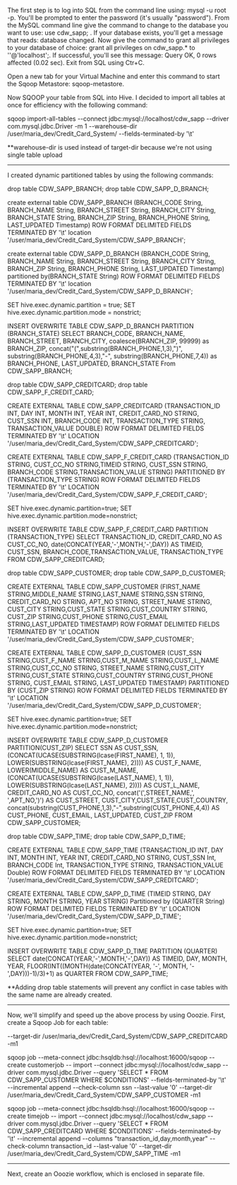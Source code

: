 The first step is to log into SQL from the command line using: mysql -u root -p. 
You'll be prompted to enter the password (it's usually "password").
From the MySQL command line give the command to change to the database you want to use: use cdw_sapp; .
If your database exists, you'll get a message that reads: database changed.
Now give the command to grant all privileges to your database of choice:  grant all privileges on cdw_sapp.* to ''@'localhost';.
If successful, you'll see this message: Query OK, 0 rows affected (0.02 sec).
Exit from SQL using Ctr+C.

Open a new tab for your Virtual Machine and enter this command to start the Sqoop Metastore: sqoop-metastore.

Now SQOOP your table from SQL into Hive.
I decided to import all tables at once for efficiency with the following command:

sqoop import-all-tables
--connect jdbc:mysql://localhost/cdw_sapp
--driver com.mysql.jdbc.Driver 
-m 1
--warehouse-dir /user/maria_dev/Credit_Card_System/
--fields-terminated-by '\t'

**warehouse-dir is used instead of target-dir because we're not using single table upload

_________________________________________________________________________________________________________________________________________________________

I created dynamic partitioned tables by using the following commands: 


drop table CDW_SAPP_BRANCH;
drop table CDW_SAPP_D_BRANCH;

create external table CDW_SAPP_BRANCH
(BRANCH_CODE String, BRANCH_NAME String, BRANCH_STREET String,
BRANCH_CITY String, BRANCH_STATE String, BRANCH_ZIP String, 
BRANCH_PHONE String, LAST_UPDATED Timestamp)
ROW FORMAT DELIMITED
FIELDS TERMINATED BY '\t'
location '/user/maria_dev/Credit_Card_System/CDW_SAPP_BRANCH';


create external table CDW_SAPP_D_BRANCH
(BRANCH_CODE String, BRANCH_NAME String, BRANCH_STREET String,
BRANCH_CITY String, BRANCH_ZIP String, 
BRANCH_PHONE String, LAST_UPDATED Timestamp)
partitioned by(BRANCH_STATE String)
ROW FORMAT DELIMITED
FIELDS TERMINATED BY '\t'
location '/user/maria_dev/Credit_Card_System/CDW_SAPP_D_BRANCH';


SET hive.exec.dynamic.partition = true;
SET hive.exec.dynamic.partition.mode = nonstrict;

INSERT OVERWRITE TABLE CDW_SAPP_D_BRANCH
PARTITION (BRANCH_STATE)
SELECT BRANCH_CODE, BRANCH_NAME, BRANCH_STREET, BRANCH_CITY, coalesce(BRANCH_ZIP, 99999) as BRANCH_ZIP, 
concat("(",substring(BRANCH_PHONE,1,3),")", substring(BRANCH_PHONE,4,3),"-", substring(BRANCH_PHONE,7,4))
as BRANCH_PHONE, LAST_UPDATED, BRANCH_STATE
From CDW_SAPP_BRANCH;

drop table CDW_SAPP_CREDITCARD;
drop table CDW_SAPP_F_CREDIT_CARD;

CREATE EXTERNAL TABLE CDW_SAPP_CREDITCARD
(TRANSACTION_ID INT, DAY INT, MONTH INT, YEAR INT, CREDIT_CARD_NO STRING, CUST_SSN INT,
BRANCH_CODE INT, TRANSACTION_TYPE STRING, TRANSACTION_VALUE DOUBLE)
ROW FORMAT DELIMITED FIELDS TERMINATED BY '\t'
LOCATION '/user/maria_dev/Credit_Card_System/CDW_SAPP_CREDITCARD';

CREATE EXTERNAL TABLE CDW_SAPP_F_CREDIT_CARD
(TRANSACTION_ID STRING, CUST_CC_NO STRING,TIMEID STRING, CUST_SSN STRING, BRANCH_CODE STRING,TRANSACTION_VALUE STRING)
PARTITIONED BY (TRANSACTION_TYPE STRING)
ROW FORMAT DELIMITED
FIELDS TERMINATED BY '\t'
LOCATION '/user/maria_dev/Credit_Card_System/CDW_SAPP_F_CREDIT_CARD';

SET hive.exec.dynamic.partition=true;
SET hive.exec.dynamic.partition.mode=nonstrict;

INSERT OVERWRITE TABLE CDW_SAPP_F_CREDIT_CARD
PARTITION (TRANSACTION_TYPE)
SELECT TRANSACTION_ID, CREDIT_CARD_NO AS CUST_CC_NO,
date(CONCAT(YEAR,'-',MONTH,'-',DAY)) AS TIMEID,
CUST_SSN, BRANCH_CODE,TRANSACTION_VALUE, TRANSACTION_TYPE
FROM CDW_SAPP_CREDITCARD;


drop table CDW_SAPP_CUSTOMER;
drop table CDW_SAPP_D_CUSTOMER;

CREATE EXTERNAL TABLE CDW_SAPP_CUSTOMER
(FIRST_NAME STRING,MIDDLE_NAME STRING,LAST_NAME STRING,SSN STRING, CREDIT_CARD_NO STRING,
APT_NO STRING, STREET_NAME STRING, CUST_CITY STRING,CUST_STATE STRING,CUST_COUNTRY STRING,
CUST_ZIP STRING,CUST_PHONE STRING,CUST_EMAIL STRING,LAST_UPDATED TIMESTAMP)
ROW FORMAT DELIMITED FIELDS TERMINATED BY '\t'
LOCATION '/user/maria_dev/Credit_Card_System/CDW_SAPP_CUSTOMER';


CREATE EXTERNAL TABLE CDW_SAPP_D_CUSTOMER
(CUST_SSN STRING,CUST_F_NAME STRING,CUST_M_NAME STRING,CUST_L_NAME STRING,CUST_CC_NO STRING,
STREET_NAME STRING,CUST_CITY STRING,CUST_STATE STRING,CUST_COUNTRY STRING,CUST_PHONE STRING,
CUST_EMAIL STRING, LAST_UPDATED TIMESTAMP)
PARTITIONED BY (CUST_ZIP STRING)
ROW FORMAT DELIMITED FIELDS TERMINATED BY '\t'
LOCATION '/user/maria_dev/Credit_Card_System/CDW_SAPP_D_CUSTOMER';

SET hive.exec.dynamic.partition=true;
SET hive.exec.dynamic.partition.mode=nonstrict;

INSERT OVERWRITE TABLE CDW_SAPP_D_CUSTOMER
PARTITION(CUST_ZIP)
SELECT SSN AS CUST_SSN,(CONCAT(UCASE(SUBSTRING(lcase(FIRST_NAME), 1, 1)),
                               LOWER(SUBSTRING(lcase(FIRST_NAME), 2)))) AS CUST_F_NAME,
LOWER(MIDDLE_NAME) AS CUST_M_NAME, (CONCAT(UCASE(SUBSTRING(lcase(LAST_NAME), 1, 1)),
                                           LOWER(SUBSTRING(lcase(LAST_NAME), 2)))) AS CUST_L_NAME,
CREDIT_CARD_NO AS CUST_CC_NO, concat('(',STREET_NAME,', ',APT_NO,')') AS CUST_STREET,
CUST_CITY,CUST_STATE,CUST_COUNTRY,
concat(substring(CUST_PHONE,1,3),"-",substring(CUST_PHONE,4,4)) AS CUST_PHONE, CUST_EMAIL,
LAST_UPDATED, CUST_ZIP
FROM CDW_SAPP_CUSTOMER;


drop table CDW_SAPP_TIME;
drop table CDW_SAPP_D_TIME;

CREATE EXTERNAL TABLE CDW_SAPP_TIME
(TRANSACTION_ID INT, DAY INT, MONTH INT, YEAR INT, CREDIT_CARD_NO STRING, CUST_SSN Int,
BRANCH_CODE Int, TRANSACTION_TYPE STRING, TRANSACTION_VALUE Double)
ROW FORMAT DELIMITED 
FIELDS TERMINATED BY '\t'
LOCATION '/user/maria_dev/Credit_Card_System/CDW_SAPP_CREDITCARD';

CREATE EXTERNAL TABLE CDW_SAPP_D_TIME
(TIMEID STRING, DAY STRING, MONTH STRING, YEAR STRING) 
Partitioned by (QUARTER String)
ROW FORMAT DELIMITED
FIELDS TERMINATED BY '\t'
LOCATION '/user/maria_dev/Credit_Card_System/CDW_SAPP_D_TIME';

SET hive.exec.dynamic.partition=true;
SET hive.exec.dynamic.partition.mode=nonstrict;

INSERT OVERWRITE TABLE CDW_SAPP_D_TIME
PARTITION (QUARTER)
SELECT date(CONCAT(YEAR,'-',MONTH,'-',DAY)) AS TIMEID,
DAY, MONTH, YEAR, FLOOR(INT((MONTH(date(CONCAT(YEAR, '-', MONTH, '-',DAY)))-1)/3)+1) as QUARTER
FROM CDW_SAPP_TIME;

**Adding drop table statements will prevent any conflict in case tables with the same name are already created.

_________________________________________________________________________________________________________________________________________________________

Now, we'll simplify and speed up the above process by using Ooozie. First, create a Sqoop Job for each table:

--target-dir /user/maria_dev/Credit_Card_System/CDW_SAPP_CREDITCARD
-m1

sqoop job --meta-connect jdbc:hsqldb:hsql://localhost:16000/sqoop
--create customerjob
-- import 
--connect jdbc:mysql://localhost/cdw_sapp
--driver com.mysql.jdbc.Driver 
--query  'SELECT * FROM CDW_SAPP_CUSTOMER WHERE $CONDITIONS' 
--fields-terminated-by '\t' 
--incremental append 
--check-column ssn
--last-value '0' 
--target-dir /user/maria_dev/Credit_Card_System/CDW_SAPP_CUSTOMER
-m1

sqoop job --meta-connect jdbc:hsqldb:hsql://localhost:16000/sqoop
--create timejob
-- import 
--connect jdbc:mysql://localhost/cdw_sapp
--driver com.mysql.jdbc.Driver 
--query  'SELECT * FROM CDW_SAPP_CREDITCARD WHERE $CONDITIONS' 
--fields-terminated-by '\t' 
--incremental append 
--columns "transaction_id,day,month,year"
--check-column transaction_id
--last-value '0' 
--target-dir /user/maria_dev/Credit_Card_System/CDW_SAPP_TIME
-m1

_________________________________________________________________________________________________________________________________________________________

Next, create an Ooozie workflow, which is enclosed in  separate file. 
